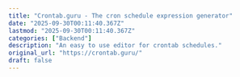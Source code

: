 ```yaml
---
title: "Crontab.guru - The cron schedule expression generator"
date: "2025-09-30T00:11:40.367Z"
lastmod: "2025-09-30T00:11:40.367Z"
categories: ["Backend"]
description: "An easy to use editor for crontab schedules."
original_url: "https://crontab.guru/"
draft: false
---
```

